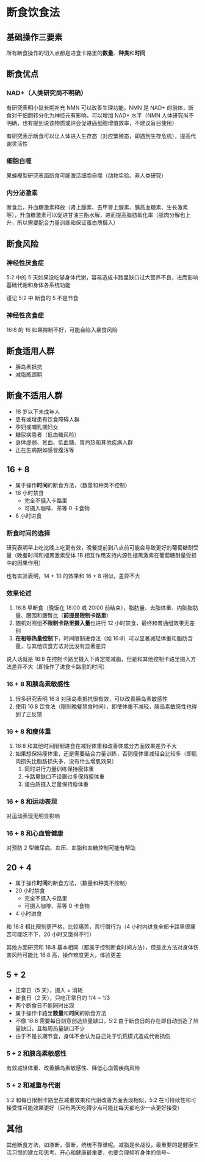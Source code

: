 # 断食饮食法

## 基础操作三要素

所有断食操作的切入点都是进食卡路里的**数量**、**种类**和**时间**

## 断食优点

### NAD+（人类研究尚不明确）

有研究表明小鼠长期补充 NMN 可以改善生理功能，NMN 是 NAD+ 的前体，断食对干细胞转分化为神经元有影响，可以增加 NAD+ 水平（NMN 人体研究尚不明确，也有提到说该物质或许会促进癌细胞增值效率，不建议盲目使用）

有研究表示断食可以让人体进入生存态（对应繁殖态，即遇到生存危机），提高代谢灵活性

### 细胞自噬

果蝇模型研究表面断食可能激活细胞自噬（动物实验。非人类研究）

### 内分泌激素

断食后，升血糖激素释放（肾上腺素、去甲肾上腺素、胰高血糖素、生长激素等），升血糖激素可以促进甘油三酯水解，进而提高脂肪氧化率（肌肉分解也上升，所以需要配合力量训练和保证蛋白质摄入）

## 断食风险

### 神经性厌食症

5:2 中的 5 天如果没吃够身体代谢，容易造成卡路里缺口过大营养不良，进而影响基础代谢和身体各系统功能

谨记 5:2 中 断食的 5 不是节食

### 神经性贪食症

16:8 的 16 如果控制不好，可能会陷入暴食风险

## 断食适用人群

- 胰岛素抵抗
- 减脂瓶颈期

## 断食不适用人群

- 18 岁以下未成年人
- 患有或增患有饮食障碍人群
- 孕妇或哺乳期妇女
- 糖尿病患者（低血糖风险）
- 身体虚弱、贫血、低血糖、胃灼热和其他疾病人群
- 正在生病期如感冒腹泻等

## 16 + 8

- 属于操作**时间**的断食方法，（数量和种类不控制）
- 16 小时禁食
  - 完全不摄入卡路里
  - 可摄入咖啡、茶等 0 卡食物
- 8 小时进食

### 断食时间的选择

研究表明早上吃比晚上吃更有效，晚餐提前到八点前可能会导致更好的葡萄糖耐受量（晚餐时间和褪黑激素受体 1B 相互作用支持内源性褪黑激素在葡萄糖耐量受损中的因果作用）

也有实验表明，14 + 10 的效果和 16 + 8 相似，差异不大

### 效果论述

1. 16:8 早断食（晚饭在 18:00 或 20:00 前结束），脂肪量、去脂体重、内脏脂肪量、腰围和腰臀比（**前提是限制卡路里**）
2. 随机对照组**不限制卡路里摄入量**也进行 12 小时禁食，最终和普通组效果无差别
3. **在相等热量控制下**，时间限制进食法（如 16:8）可以显著减轻体重和脂肪含量，与其他饮食方法对比没有显著差异

说人话就是 16:8 在控制卡路里摄入下肯定能减脂，但是和其他控制卡路里摄入方法差异不大（即操作了进食卡路里的时间）

### 16 + 8 和胰岛素敏感性

1. 很多研究表明 16:8 对胰岛素抵抗很有效，可以改善胰岛素敏感性
2. 使用 16:8 饮食法（限制晚餐禁食时间），即使体重不减轻，胰岛素敏感性也得到了正反馈

### 16 + 8 和瘦体重

1. 16:8 和其他时间限制进食在减轻体重和改善体成分方面效果差异不大
2. 如果想保持瘦体重，还是需要结合力量训练，否则瘦体重减轻会比较多（即肌肉损失比脂肪损失多，没有什么增肌效果）
   1. 同时进行力量训练保持瘦体重
   2. 卡路里缺口不设置过多保持瘦体重
   3. 蛋白质摄入足量保持瘦体重

### 16 + 8 和运动表现

对运动表现无明显影响

### 16 + 8 和心血管健康

对预防 2 型糖尿病、血压、血脂和血糖控制可能有帮助

## 20 + 4

- 属于操作**时间**的断食方法，（数量和种类不控制）
- 20 小时禁食
  - 完全不摄入卡路里
  - 可摄入咖啡、茶等 0 卡食物
- 4 小时进食

和 16:8 相比限制更严格，比较痛苦，苦行僧行为（4 小时内进食全部卡路里很痛苦可能吃不下，20 小时又饿得不行）

其他方面研究和 16:8 基本相同（都属于控制断食时间方法），但是此方法对身体伤害风险可能比 16:8 高，操作难度更大，体验更差

## 5 + 2

- 正常日（5 天），摄入 = 消耗
- 断食日（2 天），只吃正常日的 1/4 ~ 1/3
- 两个断食日不能同时出现
- 属于操作卡路里**数量**和**时间**的断食方法
- 不像 16:8 需要每日刻意创造热量缺口，5:2 由于断食日的存在即自动创造了热量缺口，且每周热量缺口不少
- 由于不是长期节食，身体不会认为自己处于饥荒模式造成代谢损伤

### 5 + 2 和胰岛素敏感性

有效减轻体重、改善胰岛素敏感性、降低心血管疾病风险

### 5 + 2 和减重与代谢

5:2 和每日限制卡路里在减重效果和代谢改善方面表现相似，5:2 在可持续性和可接受性可能效果更好（只有两天吃得少点可能比每天都吃少一点更好接受）

## 其他

其他断食方法，如液断，蛋断，统统不靠谱呢。减脂是长战役，最重要的是健康生活习惯的建立和思考，开心和健康最重要，也要合理倾听身体的信号~
